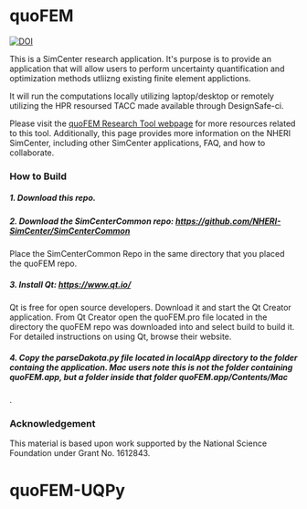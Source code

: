 # quoFEM

[![DOI](https://zenodo.org/badge/DOI/10.5281/zenodo.3466061.svg)](https://doi.org/10.5281/zenodo.3466061)


This is a SimCenter research application. It's purpose is to provide
an application that will allow users to perform uncertainty
quantification and optimization methods utliizng existing finite
element applictions.

It will run the computations locally utilizing laptop/desktop or
remotely utilizing the HPR resoursed TACC made available through DesignSafe-ci.

Please visit the [quoFEM Research Tool webpage](https://simcenter.designsafe-ci.org/research-tools/quofem-application/)
for more resources related to this tool. Additionally, this page
provides more information on the NHERI SimCenter, including other SimCenter
applications, FAQ, and how to collaborate.

### How to Build
##### 1. Download this repo.

##### 2. Download the SimCenterCommon repo: https://github.com/NHERI-SimCenter/SimCenterCommon

Place the SimCenterCommon Repo in the same directory that you placed the quoFEM repo.

##### 3. Install Qt: https://www.qt.io/

Qt is free for open source developers. Download it and start the Qt Creator application. From Qt Creator open the quoFEM.pro file located in the directory the quoFEM repo was downloaded into and select build to build it. For detailed instructions on using Qt, browse their website.

##### 4. Copy the parseDakota.py file located in localApp directory to the folder containg the application. Mac users note this is not the folder containing quoFEM.app, but a folder inside that folder quoFEM.app/Contents/Mac
.
### Acknowledgement

This material is based upon work supported by the National Science Foundation under Grant No. 1612843.
# quoFEM-UQPy
